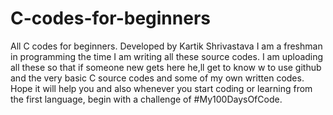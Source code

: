 # C-codes-for-beginners
All C codes for beginners. Developed by Kartik Shrivastava
I am a freshman in programming the time I am writing all these source codes. I am uploading all these so that if someone new gets here he,ll get to  know w to use github and the 
very basic C source codes and some of my own written codes. Hope it will help you and also whenever you start coding or learning from the first language, begin with a challenge of 
#My100DaysOfCode. 
